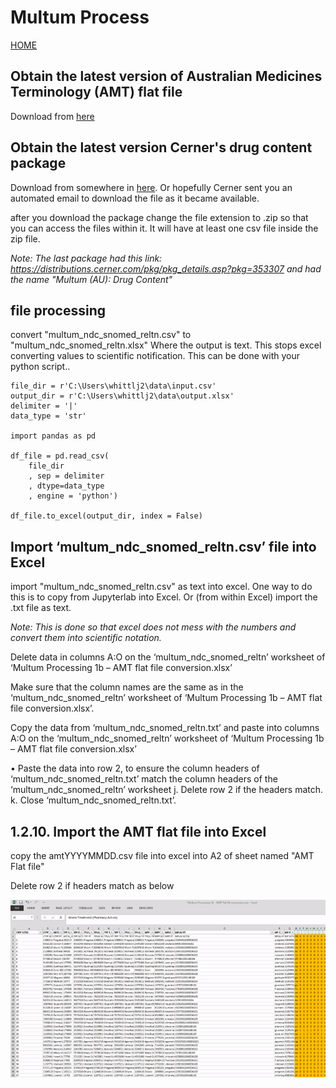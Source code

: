 # Multum Process
[HOME](index.md)

##  Obtain the latest version of Australian Medicines Terminology (AMT) flat file
Download from [here](https://www.healthterminologies.gov.au/access/other/)

##  Obtain the latest version Cerner's drug content package
Download from somewhere in [here](https://distributions.cerner.com/package-dashboard.asp). Or hopefully Cerner sent you an automated email to download the file as it became available.

after you download the package change the file extension to .zip so that you can access the files within it. It will have at least one csv file inside the zip file.

*Note: The last package had this link: https://distributions.cerner.com/pkg/pkg_details.asp?pkg=353307
and had the name "Multum (AU): Drug Content"*

## file processing

convert "multum_ndc_snomed_reltn.csv" to "multum_ndc_snomed_reltn.xlsx" Where the output is text. This stops excel converting values to scientific notification. This can be done with your python script..

    file_dir = r'C:\Users\whittlj2\data\input.csv'
    output_dir = r'C:\Users\whittlj2\data\output.xlsx'
    delimiter = '|'
    data_type = 'str'

    import pandas as pd

    df_file = pd.read_csv(
        file_dir
        , sep = delimiter
        , dtype=data_type
        , engine = 'python')

    df_file.to_excel(output_dir, index = False)


## Import ‘multum_ndc_snomed_reltn.csv’ file into Excel
import "multum_ndc_snomed_reltn.csv" as text into excel. One way to do this is to copy from Jupyterlab into Excel. Or (from within Excel) import the .txt file as text.

*Note: This is done so that excel does not mess with the numbers and convert them into scientific notation.*

Delete data in columns A:O on the ‘multum_ndc_snomed_reltn’ worksheet of ‘Multum Processing 1b – AMT flat file conversion.xlsx’

Make sure that the column names are the same as in the ‘multum_ndc_snomed_reltn’ worksheet of ‘Multum Processing 1b – AMT flat file conversion.xlsx’.

Copy the data from ‘multum_ndc_snomed_reltn.txt’ and paste into columns A:O on the ‘multum_ndc_snomed_reltn’ worksheet of ‘Multum Processing 1b – AMT flat file conversion.xlsx’



•	Paste the data into row 2, to ensure the column headers of ‘multum_ndc_snomed_reltn.txt’ match the column headers of the ‘multum_ndc_snomed_reltn’ worksheet 
j.	Delete row 2 if the headers match.
k.	Close ‘multum_ndc_snomed_reltn.txt’.


## 1.2.10.	Import the AMT flat file into Excel

copy the amtYYYYMMDD.csv file into excel into A2 of sheet named "AMT Flat file"

Delete row 2 if headers match as below

![Farmers Market Finder - Animated gif demo](delete-second-row.gif)


